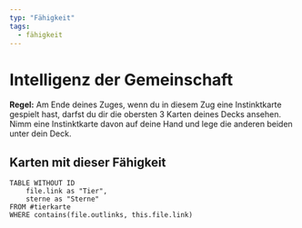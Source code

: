 ```yaml
---
typ: "Fähigkeit"
tags:
  - fähigkeit
---
```


# Intelligenz der Gemeinschaft

**Regel:** Am Ende deines Zuges, wenn du in diesem Zug eine Instinktkarte gespielt hast, darfst du dir die obersten 3 Karten deines Decks ansehen. Nimm eine Instinktkarte davon auf deine Hand und lege die anderen beiden unter dein Deck.

## Karten mit dieser Fähigkeit

```dataview
TABLE WITHOUT ID   
	file.link as "Tier",   
	sterne as "Sterne" 
FROM #tierkarte
WHERE contains(file.outlinks, this.file.link)
````


